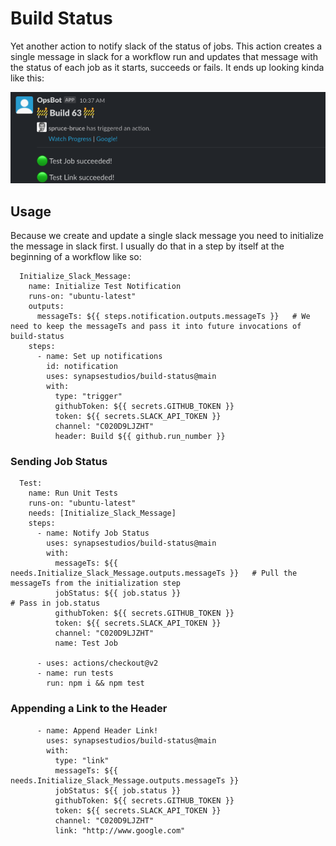 # Build Status

Yet another action to notify slack of the status of jobs. This action creates a single message in slack for a workflow run and updates that message with the status of each job as it starts, succeeds or fails. It ends up looking kinda like this:

![Build Status Notification](doc/message_screenshot.png?raw=true "Build Status Notification")

## Usage

Because we create and update a single slack message you need to initialize the message in slack first. I usually do that in a step by itself at the beginning of a workflow like so:

```
  Initialize_Slack_Message:
    name: Initialize Test Notification
    runs-on: "ubuntu-latest"
    outputs:
      messageTs: ${{ steps.notification.outputs.messageTs }}   # We need to keep the messageTs and pass it into future invocations of build-status
    steps:
      - name: Set up notifications
        id: notification
        uses: synapsestudios/build-status@main
        with:
          type: "trigger"
          githubToken: ${{ secrets.GITHUB_TOKEN }}
          token: ${{ secrets.SLACK_API_TOKEN }}
          channel: "C020D9LJZHT"
          header: Build ${{ github.run_number }}
```

### Sending Job Status

```
  Test:
    name: Run Unit Tests
    runs-on: "ubuntu-latest"
    needs: [Initialize_Slack_Message]
    steps:
      - name: Notify Job Status
        uses: synapsestudios/build-status@main
        with:
          messageTs: ${{ needs.Initialize_Slack_Message.outputs.messageTs }}   # Pull the messageTs from the initialization step
          jobStatus: ${{ job.status }}                                         # Pass in job.status
          githubToken: ${{ secrets.GITHUB_TOKEN }}
          token: ${{ secrets.SLACK_API_TOKEN }}
          channel: "C020D9LJZHT"
          name: Test Job

      - uses: actions/checkout@v2
      - name: run tests
        run: npm i && npm test
```

### Appending a Link to the Header

```
      - name: Append Header Link!
        uses: synapsestudios/build-status@main
        with:
          type: "link"
          messageTs: ${{ needs.Initialize_Slack_Message.outputs.messageTs }}
          jobStatus: ${{ job.status }}
          githubToken: ${{ secrets.GITHUB_TOKEN }}
          token: ${{ secrets.SLACK_API_TOKEN }}
          channel: "C020D9LJZHT"
          link: "http://www.google.com"
```
